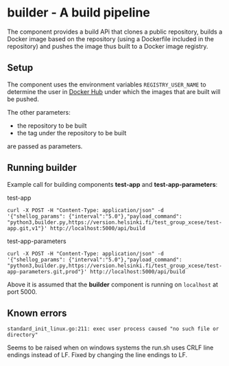 # builder - A build pipeline
The component provides a build APi that clones a public repository, builds a Docker image based on the repository (using a Dockerfile included in the repository) and pushes the image thus built to a Docker image registry.

## Setup

The component uses the environment variables `REGISTRY_USER_NAME` to determine the user in [Docker Hub](https://hub.docker.com/) under which the images that are built will be pushed.

The other parameters:

- the repository to be built
- the tag under the repository to be built

are passed as parameters.

## Running builder

Example call for building components **test-app** and **test-app-parameters**:

test-app
```
curl -X POST -H "Content-Type: application/json" -d '{"shellog_params": {"interval":"5.0"},"payload_command": "python3,builder.py,https://version.helsinki.fi/test_group_xcese/test-app.git,v1"}' http://localhost:5000/api/build
```
test-app-parameters
```
curl -X POST -H "Content-Type: application/json" -d '{"shellog_params": {"interval":"5.0"},"payload_command": "python3,builder.py,https://version.helsinki.fi/test_group_xcese/test-app-parameters.git,prod"}' http://localhost:5000/api/build
```

Above it is assumed that the **builder** component is running on `localhost` at port 5000.

## Known errors
```
standard_init_linux.go:211: exec user process caused "no such file or directory"
```
Seems to be raised when on windows systems the run.sh uses CRLF line endings instead of LF. Fixed by changing the line endings to LF.

